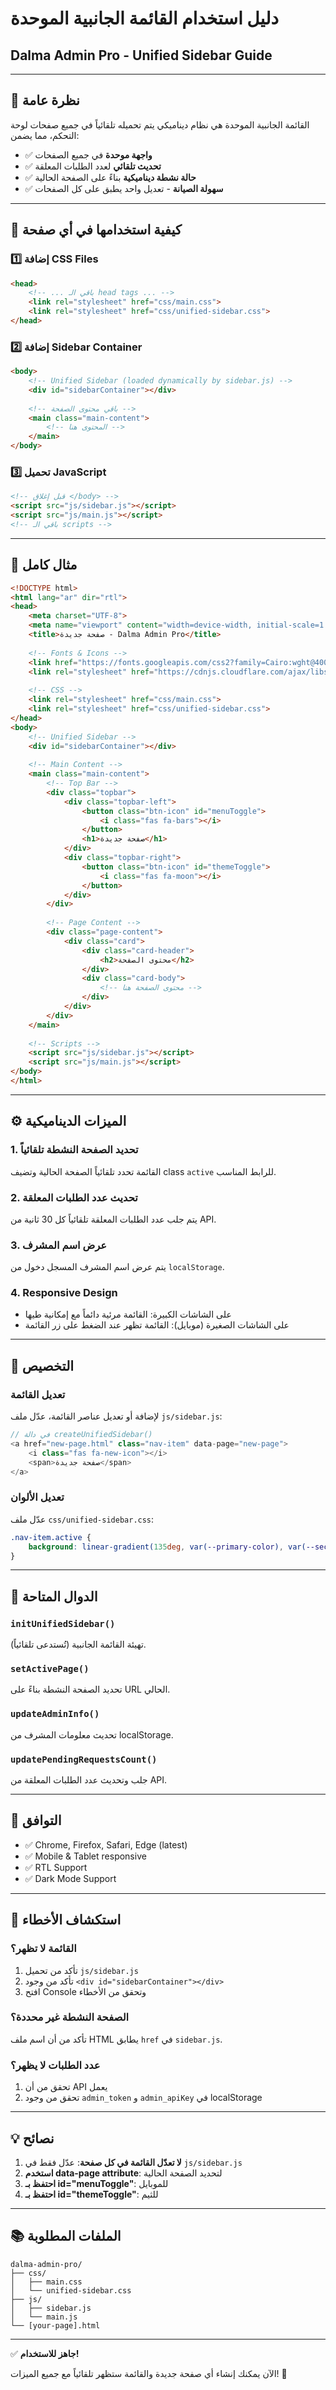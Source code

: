 # دليل استخدام القائمة الجانبية الموحدة
## Dalma Admin Pro - Unified Sidebar Guide

---

## 📌 نظرة عامة

القائمة الجانبية الموحدة هي نظام ديناميكي يتم تحميله تلقائياً في جميع صفحات لوحة التحكم، مما يضمن:
- ✅ **واجهة موحدة** في جميع الصفحات
- ✅ **تحديث تلقائي** لعدد الطلبات المعلقة
- ✅ **حالة نشطة ديناميكية** بناءً على الصفحة الحالية
- ✅ **سهولة الصيانة** - تعديل واحد يطبق على كل الصفحات

---

## 🚀 كيفية استخدامها في أي صفحة

### 1️⃣ إضافة CSS Files

```html
<head>
    <!-- ... باقي الـ head tags ... -->
    <link rel="stylesheet" href="css/main.css">
    <link rel="stylesheet" href="css/unified-sidebar.css">
</head>
```

### 2️⃣ إضافة Sidebar Container

```html
<body>
    <!-- Unified Sidebar (loaded dynamically by sidebar.js) -->
    <div id="sidebarContainer"></div>
    
    <!-- باقي محتوى الصفحة -->
    <main class="main-content">
        <!-- المحتوى هنا -->
    </main>
</body>
```

### 3️⃣ تحميل JavaScript

```html
<!-- قبل إغلاق </body> -->
<script src="js/sidebar.js"></script>
<script src="js/main.js"></script>
<!-- باقي الـ scripts -->
```

---

## 📝 مثال كامل

```html
<!DOCTYPE html>
<html lang="ar" dir="rtl">
<head>
    <meta charset="UTF-8">
    <meta name="viewport" content="width=device-width, initial-scale=1.0">
    <title>صفحة جديدة - Dalma Admin Pro</title>
    
    <!-- Fonts & Icons -->
    <link href="https://fonts.googleapis.com/css2?family=Cairo:wght@400;600;700;900&display=swap" rel="stylesheet">
    <link rel="stylesheet" href="https://cdnjs.cloudflare.com/ajax/libs/font-awesome/6.4.0/css/all.min.css">
    
    <!-- CSS -->
    <link rel="stylesheet" href="css/main.css">
    <link rel="stylesheet" href="css/unified-sidebar.css">
</head>
<body>
    <!-- Unified Sidebar -->
    <div id="sidebarContainer"></div>
    
    <!-- Main Content -->
    <main class="main-content">
        <!-- Top Bar -->
        <div class="topbar">
            <div class="topbar-left">
                <button class="btn-icon" id="menuToggle">
                    <i class="fas fa-bars"></i>
                </button>
                <h1>صفحة جديدة</h1>
            </div>
            <div class="topbar-right">
                <button class="btn-icon" id="themeToggle">
                    <i class="fas fa-moon"></i>
                </button>
            </div>
        </div>
        
        <!-- Page Content -->
        <div class="page-content">
            <div class="card">
                <div class="card-header">
                    <h2>محتوى الصفحة</h2>
                </div>
                <div class="card-body">
                    <!-- محتوى الصفحة هنا -->
                </div>
            </div>
        </div>
    </main>
    
    <!-- Scripts -->
    <script src="js/sidebar.js"></script>
    <script src="js/main.js"></script>
</body>
</html>
```

---

## ⚙️ الميزات الديناميكية

### 1. تحديد الصفحة النشطة تلقائياً
القائمة تحدد تلقائياً الصفحة الحالية وتضيف class `active` للرابط المناسب.

### 2. تحديث عدد الطلبات المعلقة
يتم جلب عدد الطلبات المعلقة تلقائياً كل 30 ثانية من API.

### 3. عرض اسم المشرف
يتم عرض اسم المشرف المسجل دخول من `localStorage`.

### 4. Responsive Design
- على الشاشات الكبيرة: القائمة مرئية دائماً مع إمكانية طيها
- على الشاشات الصغيرة (موبايل): القائمة تظهر عند الضغط على زر القائمة

---

## 🎨 التخصيص

### تعديل القائمة
لإضافة أو تعديل عناصر القائمة، عدّل ملف `js/sidebar.js`:

```javascript
// في دالة createUnifiedSidebar()
<a href="new-page.html" class="nav-item" data-page="new-page">
    <i class="fas fa-new-icon"></i>
    <span>صفحة جديدة</span>
</a>
```

### تعديل الألوان
عدّل ملف `css/unified-sidebar.css`:

```css
.nav-item.active {
    background: linear-gradient(135deg, var(--primary-color), var(--secondary-color));
}
```

---

## 🔧 الدوال المتاحة

### `initUnifiedSidebar()`
تهيئة القائمة الجانبية (تُستدعى تلقائياً).

### `setActivePage()`
تحديد الصفحة النشطة بناءً على URL الحالي.

### `updateAdminInfo()`
تحديث معلومات المشرف من localStorage.

### `updatePendingRequestsCount()`
جلب وتحديث عدد الطلبات المعلقة من API.

---

## 📱 التوافق

- ✅ Chrome, Firefox, Safari, Edge (latest)
- ✅ Mobile & Tablet responsive
- ✅ RTL Support
- ✅ Dark Mode Support

---

## 🐛 استكشاف الأخطاء

### القائمة لا تظهر؟
1. تأكد من تحميل `js/sidebar.js`
2. تأكد من وجود `<div id="sidebarContainer"></div>`
3. افتح Console وتحقق من الأخطاء

### الصفحة النشطة غير محددة؟
تأكد من أن اسم ملف HTML يطابق `href` في `sidebar.js`.

### عدد الطلبات لا يظهر؟
1. تحقق من أن API يعمل
2. تحقق من وجود `admin_token` و `admin_apiKey` في localStorage

---

## 💡 نصائح

1. **لا تعدّل القائمة في كل صفحة**: عدّل فقط في `js/sidebar.js`
2. **استخدم data-page attribute**: لتحديد الصفحة الحالية
3. **احتفظ بـ id="menuToggle"**: للموبايل
4. **احتفظ بـ id="themeToggle"**: للثيم

---

## 📚 الملفات المطلوبة

```
dalma-admin-pro/
├── css/
│   ├── main.css
│   └── unified-sidebar.css
├── js/
│   ├── sidebar.js
│   └── main.js
└── [your-page].html
```

---

✅ **جاهز للاستخدام!**

الآن يمكنك إنشاء أي صفحة جديدة والقائمة ستظهر تلقائياً مع جميع الميزات! 🎉

